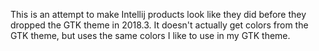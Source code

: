 This is an attempt to make Intellij products look like they did before they
dropped the GTK theme in 2018.3.  It doesn't actually get colors from the GTK
theme, but uses the same colors I like to use in my GTK theme.
